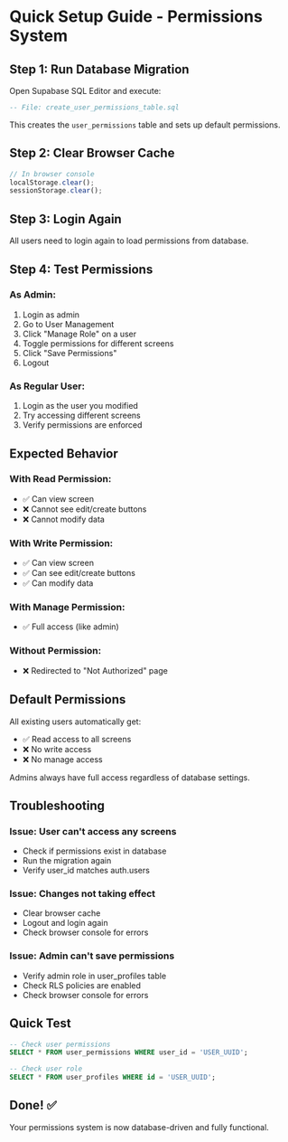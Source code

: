 # Quick Setup Guide - Permissions System

## Step 1: Run Database Migration

Open Supabase SQL Editor and execute:
```sql
-- File: create_user_permissions_table.sql
```

This creates the `user_permissions` table and sets up default permissions.

## Step 2: Clear Browser Cache

```javascript
// In browser console
localStorage.clear();
sessionStorage.clear();
```

## Step 3: Login Again

All users need to login again to load permissions from database.

## Step 4: Test Permissions

### As Admin:
1. Login as admin
2. Go to User Management
3. Click "Manage Role" on a user
4. Toggle permissions for different screens
5. Click "Save Permissions"
6. Logout

### As Regular User:
1. Login as the user you modified
2. Try accessing different screens
3. Verify permissions are enforced

## Expected Behavior

### With Read Permission:
- ✅ Can view screen
- ❌ Cannot see edit/create buttons
- ❌ Cannot modify data

### With Write Permission:
- ✅ Can view screen
- ✅ Can see edit/create buttons
- ✅ Can modify data

### With Manage Permission:
- ✅ Full access (like admin)

### Without Permission:
- ❌ Redirected to "Not Authorized" page

## Default Permissions

All existing users automatically get:
- ✅ Read access to all screens
- ❌ No write access
- ❌ No manage access

Admins always have full access regardless of database settings.

## Troubleshooting

### Issue: User can't access any screens
- Check if permissions exist in database
- Run the migration again
- Verify user_id matches auth.users

### Issue: Changes not taking effect
- Clear browser cache
- Logout and login again
- Check browser console for errors

### Issue: Admin can't save permissions
- Verify admin role in user_profiles table
- Check RLS policies are enabled
- Check browser console for errors

## Quick Test

```sql
-- Check user permissions
SELECT * FROM user_permissions WHERE user_id = 'USER_UUID';

-- Check user role
SELECT * FROM user_profiles WHERE id = 'USER_UUID';
```

## Done! ✅

Your permissions system is now database-driven and fully functional.
